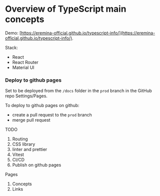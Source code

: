 # Overview of TypeScript main concepts

Demo: [https://eremina-official.github.io/typescript-info/](https://eremina-official.github.io/typescript-info/).

Stack: 
- React
- React Router
- Material UI

### Deploy to github pages
Set to be deployed from the `/docs` folder in the `prod` branch in the GitHub repo Settings/Pages.

To deploy to github pages on github:
- create a pull request to the `prod` branch
- merge pull request


TODO
1. Routing
2. CSS library
3. linter and prettier
4. Vitest
5. CI/CD
6. Publish on github pages

Pages
1. Concepts
2. Links
